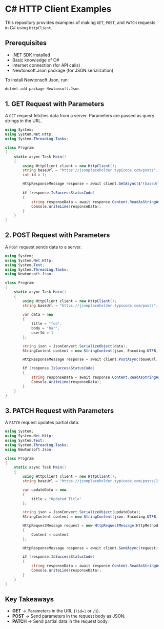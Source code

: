 # C# HTTP Client Examples

This repository provides examples of making `GET`, `POST`, and `PATCH` requests in C# using `HttpClient`.

## Prerequisites
- .NET SDK installed
- Basic knowledge of C#
- Internet connection (for API calls)
- Newtonsoft.Json package (for JSON serialization)

To install Newtonsoft.Json, run:
```sh
dotnet add package Newtonsoft.Json
```

## 1. GET Request with Parameters
A `GET` request fetches data from a server. Parameters are passed as query strings in the URL.

```csharp
using System;
using System.Net.Http;
using System.Threading.Tasks;

class Program
{
    static async Task Main()
    {
        using HttpClient client = new HttpClient();
        string baseUrl = "https://jsonplaceholder.typicode.com/posts";
        int id = 1;

        HttpResponseMessage response = await client.GetAsync($"{baseUrl}/{id}");
        
        if (response.IsSuccessStatusCode)
        {
            string responseData = await response.Content.ReadAsStringAsync();
            Console.WriteLine(responseData);
        }
    }
}
```

## 2. POST Request with Parameters
A `POST` request sends data to a server.

```csharp
using System;
using System.Net.Http;
using System.Text;
using System.Threading.Tasks;
using Newtonsoft.Json;

class Program
{
    static async Task Main()
    {
        using HttpClient client = new HttpClient();
        string baseUrl = "https://jsonplaceholder.typicode.com/posts";
        
        var data = new
        {
            title = "foo",
            body = "bar",
            userId = 1
        };

        string json = JsonConvert.SerializeObject(data);
        StringContent content = new StringContent(json, Encoding.UTF8, "application/json");

        HttpResponseMessage response = await client.PostAsync(baseUrl, content);

        if (response.IsSuccessStatusCode)
        {
            string responseData = await response.Content.ReadAsStringAsync();
            Console.WriteLine(responseData);
        }
    }
}
```

## 3. PATCH Request with Parameters
A `PATCH` request updates partial data.

```csharp
using System;
using System.Net.Http;
using System.Text;
using System.Threading.Tasks;
using Newtonsoft.Json;

class Program
{
    static async Task Main()
    {
        using HttpClient client = new HttpClient();
        string baseUrl = "https://jsonplaceholder.typicode.com/posts/1";

        var updateData = new
        {
            title = "Updated Title"
        };

        string json = JsonConvert.SerializeObject(updateData);
        StringContent content = new StringContent(json, Encoding.UTF8, "application/json");

        HttpRequestMessage request = new HttpRequestMessage(HttpMethod.Patch, baseUrl)
        {
            Content = content
        };

        HttpResponseMessage response = await client.SendAsync(request);

        if (response.IsSuccessStatusCode)
        {
            string responseData = await response.Content.ReadAsStringAsync();
            Console.WriteLine(responseData);
        }
    }
}
```

## Key Takeaways
- **GET** → Parameters in the URL (`?id=1` or `/1`).
- **POST** → Send parameters in the request body as JSON.
- **PATCH** → Send partial data in the request body.


